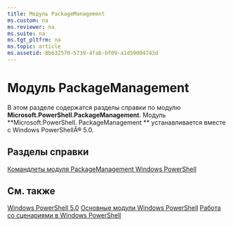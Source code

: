 ```yaml
---
title: Модуль PackageManagement
ms.custom: na
ms.reviewer: na
ms.suite: na
ms.tgt_pltfrm: na
ms.topic: article
ms.assetid: 8b632570-5739-4fab-bf09-a1d59004743d
---
```

# Модуль PackageManagement
В этом разделе содержатся разделы справки по модулю **Microsoft.PowerShell.PackageManagement**. Модуль **Microsoft.PowerShell. PackageManagement ** устанавливается вместе с Windows PowerShellÂ® 5.0.

## Разделы справки
[Командлеты модуля PackageManagement Windows PowerShell](http://technet.microsoft.com/library/dn890706(v=wps.640).aspx)

## См. также
[Windows PowerShell 5.0](Windows-PowerShell-5.0.md)
[Основные модули Windows PowerShell](https://technet.microsoft.com/en-us/library/4b75f1e4-f327-48f3-92ab-bf5435094d41)
[Работа со сценариями в Windows PowerShell](../../getting-started/fundamental/Scripting-with-Windows-PowerShell.md)



<!--HONumber=May16_HO2-->


